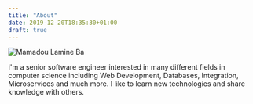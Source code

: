 ```yaml
---
title: "About"
date: 2019-12-20T18:35:30+01:00
draft: true
---
```


 ![Mamadou Lamine Ba](/self/img/avater.jpg)
 
I'm a senior software engineer interested in many different fields in computer science including Web Development, Databases, Integration, Microservices and much more. I like to learn new technologies and share knowledge with others.